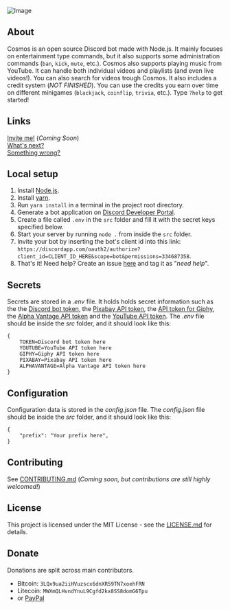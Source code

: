 ![Image](https://i.ibb.co/dLp1FSX/Untitled.png)

## About
Cosmos is an open source Discord bot made with Node.js. It mainly focuses on entertainment type commands, but it also supports some administration commands (`ban`, `kick`, `mute`, etc.). Cosmos also supports playing music from YouTube. It can handle both individual videos and playlists (and even live videos!). You can also search for videos trough Cosmos. It also includes a credit system (*NOT FINISHED*). You can use the credits you earn over time on different minigames (`blackjack`, `coinflip`, `trivia`, etc.). Type `?help` to get started!

## Links
[Invite me!]() (*Coming Soon*)  
[What's next?](https://github.com/jonassterud/Cosmos/projects/1)  
[Something wrong?](https://github.com/jonassterud/Cosmos/issues)  

## Local setup
1. Install [Node.js](https://nodejs.org/en/).
2. Install [yarn](https://classic.yarnpkg.com/en/docs/install/#windows-stable).
3. Run `yarn install` in a terminal in the project root directory.
4. Generate a bot application on [Discord Developer Portal](https://discordapp.com/developers/applications/).
5. Create a file called `.env` in the `src` folder and fill it with the secret keys specified below.
6. Start your server by running `node .` from inside the `src` folder.
7. Invite your bot by inserting the bot's client id into this link: `https://discordapp.com/oauth2/authorize?client_id=CLIENT_ID_HERE&scope=bot&permissions=334687358`.
8. That's it! Need help? Create an issue [here](https://github.com/jonassterud/Cosmos/issues) and tag it as "*need help*".
 
## Secrets
Secrets are stored in a *.env* file. It holds holds secret information such as the the [Discord bot token](https://discordapp.com/developers/applications/), the [Pixabay API token](https://pixabay.com/no/service/about/api/), the [API token for Giphy](https://developers.giphy.com/dashboard/), the [Alpha Vantage API token](https://www.alphavantage.co/) and the [YouTube API token](https://console.cloud.google.com/projectcreate). The *.env* file should be inside the *src* folder, and it should look like this:
```
{
    TOKEN=Discord bot token here
    YOUTUBE=YouTube API token here
    GIPHY=Giphy API token here
    PIXABAY=Pixabay API token here
    ALPHAVANTAGE=Alpha Vantage API token here
}
```

## Configuration
Configuration data is stored in the *config.json* file. The *config.json* file should be inside the *src* folder, and it should look like this:
```
{
    "prefix": "Your prefix here",
}
```

## Contributing
See [CONTRIBUTING.md]() (*Coming soon, but contributions are still highly welcomed!*)

## License
This project is licensed under the MIT License - see the [LICENSE.md](https://github.com/jonassterud/Cosmos/blob/master/LICENSE) for details.

## Donate
Donations are split across main contributors.
* Bitcoin: `3LQx9ua2iiHVuzscx6dnXR59TN7xoehFRN`
* Litecoin: `MWXmQLHvndYnuL9Cgfd2kx8SS8domG6Tpu`
* or [PayPal](https://www.paypal.me/jonassterud)
